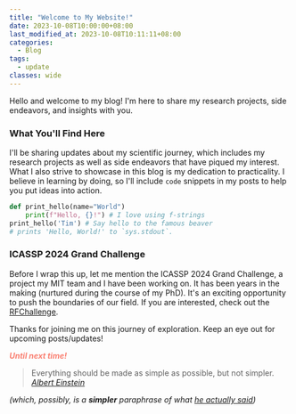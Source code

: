 ```yaml
---
title: "Welcome to My Website!"
date: 2023-10-08T10:00:00+08:00
last_modified_at: 2023-10-08T10:11:11+08:00
categories:
  - Blog
tags:
  - update
classes: wide
---
```



Hello and welcome to my blog! I'm here to share my research projects, side endeavors, and insights with you.

<!--more-->
### What You'll Find Here

I'll be sharing updates about my scientific journey, which includes my research projects as well as side endeavors that have piqued my interest. What I also strive to showcase in this blog is my dedication to practicality. I believe in learning by doing, so I'll include `code` snippets in my posts to help you put ideas into action.

```python
def print_hello(name="World")
    print(f"Hello, {}!") # I love using f-strings
print_hello('Tim') # Say hello to the famous beaver
# prints 'Hello, World!' to `sys.stdout`.
```

### ICASSP 2024 Grand Challenge

Before I wrap this up, let me mention the ICASSP 2024 Grand Challenge, a project my MIT team and I have been working on. It has been years in the making (nurtured during the course of my PhD). It's an exciting opportunity to push the boundaries of our field. If you are interested, check out the [RFChallenge](https://rfchallenge.mit.edu/icassp24-single-channel/).

Thanks for joining me on this journey of exploration. Keep an eye out for upcoming posts/updates!


_**<span style="color:salmon">Until next time!</span>**_
<!-- https://www.w3schools.com/tags/ref_colornames.asp -->

> Everything should be made as simple as possible, but not simpler.
> <cite><a href="https://www.brainyquote.com/quotes/albert_einstein_103652?img=3">Albert Einstein</a></cite>

_(which, possibly, is a **simpler** paraphrase of what [he actually said](https://www.nature.com/articles/d41586-018-05004-4))_